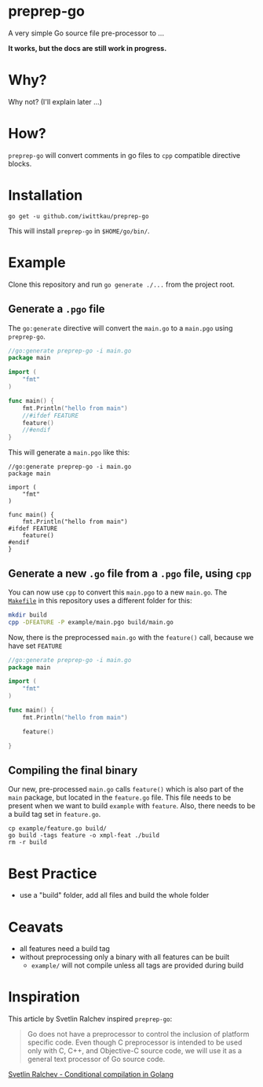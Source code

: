 preprep-go
===

A very simple Go source file pre-processor to ...

**It works, but the docs are still work in progress.**


# Why?

Why not? (I'll explain later ...)


# How?

`preprep-go` will convert comments in go files to `cpp` compatible directive blocks.


# Installation

```
go get -u github.com/iwittkau/preprep-go
``` 

This will install `preprep-go` in `$HOME/go/bin/`.

# Example 

Clone this repository and run `go generate ./...` from the project root.

## Generate a `.pgo` file

The `go:generate` directive will convert the `main.go` to a `main.pgo` using `preprep-go`.

[embedmd]:# (example/main.go)
```go
//go:generate preprep-go -i main.go
package main

import (
	"fmt"
)

func main() {
	fmt.Println("hello from main")
	//#ifdef FEATURE
	feature()
	//#endif
}
```

This will generate a `main.pgo` like this:

[embedmd]:# (example/generated/example_main.pgo)
```pgo
//go:generate preprep-go -i main.go
package main

import (
	"fmt"
)

func main() {
	fmt.Println("hello from main")
#ifdef FEATURE
	feature()
#endif
}
```


## Generate a new `.go` file from a `.pgo` file, using `cpp`

You can now use `cpp` to convert this `main.pgo` to a new `main.go`. The [`Makefile`](Makefile) in this repository uses a different folder for this:

```bash
mkdir build
cpp -DFEATURE -P example/main.pgo build/main.go
```

Now, there is the preprocessed `main.go` with the `feature()` call, because we have set `FEATURE`

[embedmd]:# (example/generated/example_main.go)
```go
//go:generate preprep-go -i main.go
package main

import (
	"fmt"
)

func main() {
	fmt.Println("hello from main")

	feature()

}
```

## Compiling the final binary

Our new, pre-processed `main.go` calls `feature()` which is also part of the `main` package, but located in the `feature.go` file. This file needs to be present when we want to build `example` with `feature`. Also, there needs to be a build tag set in `feature.go`.

``` 
cp example/feature.go build/
go build -tags feature -o xmpl-feat ./build
rm -r build
``` 

# Best Practice

- use a "build" folder, add all files and build the whole folder


# Ceavats

- all features need a build tag
- without preprocessing only a binary with all features can be built
	- `example/` will not compile unless all tags are provided during build


# Inspiration

This article by Svetlin Ralchev inspired `preprep-go`: 

> Go does not have a preprocessor to control the inclusion of platform specific code. Even though C preprocessor is intended to be used only with C, C++, and Objective-C source code, we will use it as a general text processor of Go source code.

[Svetlin Ralchev - Conditional compilation in Golang](http://blog.ralch.com/tutorial/golang-conditional-compilation/)
